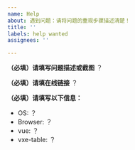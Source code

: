 ```yaml
---
name: Help
about: 遇到问题：请将问题的重现步骤描述清楚！
title: ''
labels: help wanted
assignees: ''

---
```


**（必填）请填写问题描述或截图**
？

**（必填）请填在线链接**
？

**（必填）请填写以下信息：**

- OS: ？
- Browser: ？
- vue: ？
- vxe-table: ？
